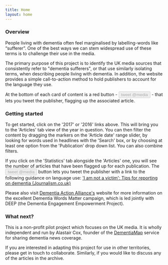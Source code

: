 ```yaml
---
title: Home
layout: home
---
```

### Overview

People living with dementia often feel marginalised by labelling-words like “sufferer”. One of the best ways we can stem widespread use of these terms is to challenge their use in the media.

The primary purpose of this project is to identify the UK media sources that consistently refer to "dementia sufferers", or that use similarly isolating terms, when describing people living with dementia. In addition, the website provides a simple call-to-action method to hold publishers to account for the language they use.

At the bottom of each card of content is a red button - <button aria-hidden="true" class="mdl-button mdl-js-button mdl-button--raised mdl-js-ripple-effect mdl-button--accent mdl-color--red-300" disabled="">tweet @media</button> - that lets you tweet the publisher, flagging up the associated article.

### Getting started

To get started, click on the '2017' or '2016' links above. This will bring you to the 'Articles' tab view of the year in question. You can then filter the content by dragging the markers on the 'Article date' range slider, by looking for words used in headlines with the 'Search' box, or by choosing at least one option from the 'Publication' drop down list. You can also combine filters.

If you click on the 'Statistics' tab alongside the 'Articles' one, you will see the number of articles that have been flagged up for each publication. The <button aria-hidden="true" class="mdl-button mdl-js-button mdl-button--raised mdl-js-ripple-effect mdl-button--accent mdl-color--red-300" disabled="">tweet @media</button> button lets you tweet the publisher with a link to the following guidance on language use: ['I am not a victim': Tips for reporting on dementia (Journalism.co.uk)](http://bit.ly/2f7KCOP)

Please also visit [Dementia Action Alliance's](http://www.dementiaaction.org.uk/dementiawords) website for more information on the excellent Dementia Words Matter campaign, which is led jointly with DEEP (the Dementia Engagement Empowerment Project).

### What next?

This is a non-profit pilot project which focuses on the UK media. It is wholly independent and run by Alastair Cox, founder of the [DementiaMap](https://twitter.com/DementiaMap) service for sharing dementia news coverage.

If you are interested in adapting this project for use in other territories, please get in touch to collaborate. Similarly, if you would like to discuss any of the articles in the archive.